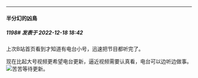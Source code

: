 

*****

####  半分幻的凶鳥  
##### 1198#       发表于 2022-12-18 18:42

上次B站首页看到才知道有电台小号，迅速把节目都听完了。

现在比起大号视频更希望电台更新，逼近视频需要认真看，电台可以边听边做事。
<img src="https://static.saraba1st.com/image/smiley/face2017/139.png" referrerpolicy="no-referrer">苦苦等待更新。

